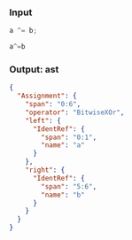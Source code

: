 ### Input
```js
a ^= b;
```

```js min
a^=b
```

### Output: ast
```json
{
  "Assignment": {
    "span": "0:6",
    "operator": "BitwiseXOr",
    "left": {
      "IdentRef": {
        "span": "0:1",
        "name": "a"
      }
    },
    "right": {
      "IdentRef": {
        "span": "5:6",
        "name": "b"
      }
    }
  }
}
```
